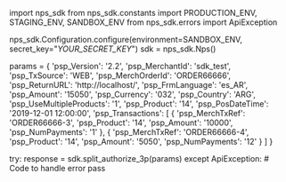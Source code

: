 import nps_sdk
from nps_sdk.constants import PRODUCTION_ENV, STAGING_ENV, SANDBOX_ENV
from nps_sdk.errors import ApiException

nps_sdk.Configuration.configure(environment=SANDBOX_ENV,
                            secret_key="_YOUR_SECRET_KEY_")
sdk = nps_sdk.Nps()

params = {
    'psp_Version': '2.2',
    'psp_MerchantId': 'sdk_test',
    'psp_TxSource': 'WEB',
    'psp_MerchOrderId': 'ORDER66666',
    'psp_ReturnURL': 'http://localhost/',
    'psp_FrmLanguage': 'es_AR',
    'psp_Amount': '15050',
    'psp_Currency': '032',
    'psp_Country': 'ARG',
    'psp_UseMultipleProducts': '1',
    'psp_Product': '14',
    'psp_PosDateTime': '2019-12-01 12:00:00',
    'psp_Transactions': [
        {
            'psp_MerchTxRef': 'ORDER66666-3',
            'psp_Product': '14',
            'psp_Amount': '10000',
            'psp_NumPayments': '1'
        },
        {
            'psp_MerchTxRef': 'ORDER66666-4',
            'psp_Product': '14',
            'psp_Amount': '5050',
            'psp_NumPayments': '12'
        }
    ]
}

try: 
    response = sdk.split_authorize_3p(params) 
except ApiException: 
    # Code to handle error 
    pass 
